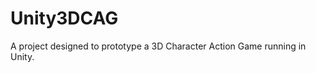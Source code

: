 Unity3DCAG
==========

A project designed to prototype a 3D Character Action Game running in Unity.
